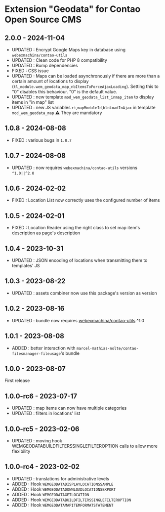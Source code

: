 Extension "Geodata" for Contao Open Source CMS
========

2.0.0 - 2024-11-04
---
- UPDATED : Encrypt Google Maps key in database using `webexmachina/contao-utils`
- UPDATED : Clean code for PHP 8 compatibility
- UPDATED : Bump dependencies
- FIXED : CSS issue
- UPDATED : Maps can be loaded asynchronously if there are more than a certain amount of locations to display (`tl_module.wem_geodata_map_nbItemsToForceAjaxLoading`). Setting this to "0" disables this behaviour. "0" is the default value.
- UPDATED : new template `mod_wem_geodata_list_inmap_item` to display items in "in map" list
- UPDATED : new JS variables `rt`,`mapModuleId`,`blnLoadInAjax` in template `mod_wem_geodata_map` :warning: They are mandatory

1.0.8 - 2024-08-08
---
- FIXED : various bugs in `1.0.7`

1.0.7 - 2024-08-08
---
- UPDATED : now requires `webexmachina/contao-utils` versions `^1.0||^2.0`

1.0.6 - 2024-02-02
---
- FIXED : Location List now correctly uses the configured number of items

1.0.5 - 2024-02-01
---
- FIXED : Location Reader using the right class to set map item's description as page's description

1.0.4 - 2023-10-31
---
- UPDATED : JSON encoding of locations when transmitting them to templates' JS

1.0.3 - 2023-08-22
---
- UPDATED : assets combiner now use this package's version as version

1.0.2 - 2023-08-16
---
- UPDATED : bundle now requires [webexmachina/contao-utils](https://github.com/Web-Ex-Machina/contao-utils) ^1.0

1.0.1 - 2023-08-08
---
- ADDED : better interaction with `marcel-mathias-nolte/contao-filesmanager-fileusage`'s bundle

1.0.0 - 2023-08-07
---
First release

1.0.0-rc6 - 2023-07-17
---
- UPDATED : map items can now have multiple categories
- UPDATED : filters in locations' list

1.0.0-rc5 - 2023-02-06
---
- UPDATED : moving hook WEMGEODATABUILDFILTERSSINGLEFILTEROPTION calls to allow more flexibility

1.0.0-rc4 - 2023-02-02
---
- UPDATED : translations for administrative levels
- ADDED : Hook `WEMGEODATADISPLAYLOCATIONSSAMPLE`
- ADDED : Hook `WEMGEODATADOWNLOADLOCATIONSEXPORT`
- ADDED : Hook `WEMGEODATAGETLOCATION`
- ADDED : Hook `WEMGEODATABUILDFILTERSSINGLEFILTEROPTION`
- ADDED : Hook `WEMGEODATAMAPITEMFORMATSTATEMENT`